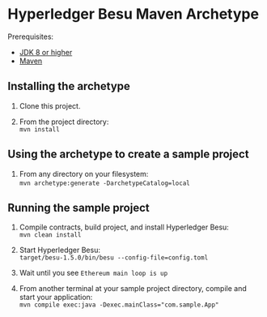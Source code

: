 # Hyperledger Besu Maven Archetype

Prerequisites:

- [JDK 8 or higher](https://adoptopenjdk.net/)
- [Maven](https://maven.apache.org/install.html)

## Installing the archetype

1. Clone this project.

2. From the project directory:  
   `mvn install`

## Using the archetype to create a sample project

1. From any directory on your filesystem:  
   `mvn archetype:generate -DarchetypeCatalog=local`

## Running the sample project

1. Compile contracts, build project, and install Hyperledger Besu:  
   `mvn clean install`

2. Start Hyperledger Besu:  
   `target/besu-1.5.0/bin/besu --config-file=config.toml`

3. Wait until you see `Ethereum main loop is up`

4. From another terminal at your sample project directory, compile and start your application:  
   `mvn compile exec:java -Dexec.mainClass="com.sample.App"`
